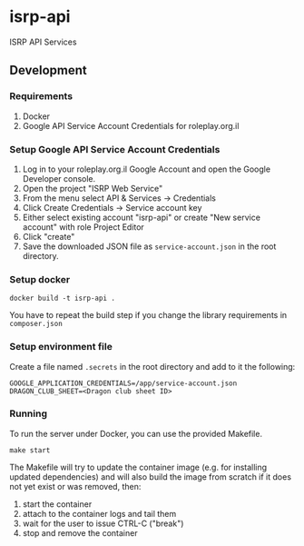 # isrp-api
ISRP API Services

## Development

### Requirements

1. Docker
2. Google API Service Account Credentials for roleplay.org.il

### Setup Google API Service Account Credentials

1. Log in to your roleplay.org.il Google Account and open the Google Developer console.
2. Open the project "ISRP Web Service"
3. From the menu select API & Services -> Credentials
4. Click Create Credentials -> Service account key
5. Either select existing account "isrp-api" or create "New service account" with role Project Editor
6. Click "create"
7. Save the downloaded JSON file as `service-account.json` in the root directory.

### Setup docker

```
docker build -t isrp-api .
```

You have to repeat the build step if you change the library requirements in `composer.json`

### Setup environment file

Create a file named `.secrets` in the root directory and add to it the following:

```
GOOGLE_APPLICATION_CREDENTIALS=/app/service-account.json
DRAGON_CLUB_SHEET=<Dragon club sheet ID>
```

### Running

To run the server under Docker, you can use the provided Makefile.

```
make start
```

The Makefile will try to update the container image (e.g. for installing updated dependencies) and will also build
the image from scratch if it does not yet exist or was removed, then:

1. start the container
2. attach to the container logs and tail them
3. wait for the user to issue CTRL-C ("break")
4. stop and remove the container
